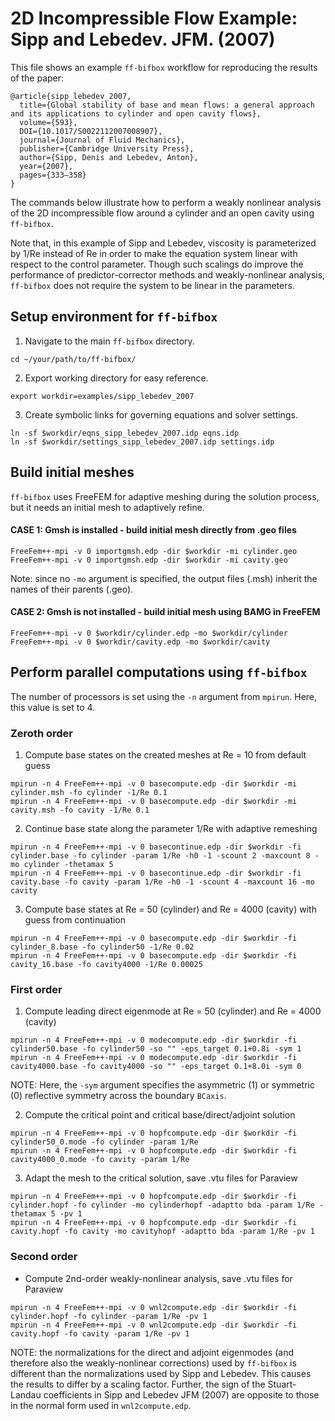 # 2D Incompressible Flow Example: Sipp and Lebedev. JFM. (2007)
This file shows an example `ff-bifbox` workflow for reproducing the results of the paper:
```
@article{sipp_lebedev_2007,
  title={Global stability of base and mean flows: a general approach and its applications to cylinder and open cavity flows},
  volume={593},
  DOI={10.1017/S0022112007008907},
  journal={Journal of Fluid Mechanics},
  publisher={Cambridge University Press},
  author={Sipp, Denis and Lebedev, Anton},
  year={2007},
  pages={333–358}
}
```
The commands below illustrate how to perform a weakly nonlinear analysis of the 2D incompressible flow around a cylinder and an open cavity using `ff-bifbox`.

Note that, in this example of Sipp and Lebedev, viscosity is parameterized by 1/Re instead of Re in order to make the equation system linear with respect to the control parameter. Though such scalings do improve the performance of predictor-corrector methods and weakly-nonlinear analysis, `ff-bifbox` does not require the system to be linear in the parameters.

## Setup environment for `ff-bifbox`
1. Navigate to the main `ff-bifbox` directory.
```
cd ~/your/path/to/ff-bifbox/
```
2. Export working directory for easy reference.
```
export workdir=examples/sipp_lebedev_2007
```
3. Create symbolic links for governing equations and solver settings.
```
ln -sf $workdir/eqns_sipp_lebedev_2007.idp eqns.idp
ln -sf $workdir/settings_sipp_lebedev_2007.idp settings.idp
```

## Build initial meshes
`ff-bifbox` uses FreeFEM for adaptive meshing during the solution process, but it needs an initial mesh to adaptively refine.
#### CASE 1: Gmsh is installed - build initial mesh directly from .geo files
```
FreeFem++-mpi -v 0 importgmsh.edp -dir $workdir -mi cylinder.geo
FreeFem++-mpi -v 0 importgmsh.edp -dir $workdir -mi cavity.geo
```
Note: since no `-mo` argument is specified, the output files (.msh) inherit the names of their parents (.geo).
#### CASE 2: Gmsh is not installed - build initial mesh using BAMG in FreeFEM
```
FreeFem++-mpi -v 0 $workdir/cylinder.edp -mo $workdir/cylinder
FreeFem++-mpi -v 0 $workdir/cavity.edp -mo $workdir/cavity
```

## Perform parallel computations using `ff-bifbox`
The number of processors is set using the `-n` argument from `mpirun`. Here, this value is set to 4.
### Zeroth order
1. Compute base states on the created meshes at Re = 10 from default guess
```
mpirun -n 4 FreeFem++-mpi -v 0 basecompute.edp -dir $workdir -mi cylinder.msh -fo cylinder -1/Re 0.1
mpirun -n 4 FreeFem++-mpi -v 0 basecompute.edp -dir $workdir -mi cavity.msh -fo cavity -1/Re 0.1
```

2. Continue base state along the parameter 1/Re with adaptive remeshing
```
mpirun -n 4 FreeFem++-mpi -v 0 basecontinue.edp -dir $workdir -fi cylinder.base -fo cylinder -param 1/Re -h0 -1 -scount 2 -maxcount 8 -mo cylinder -thetamax 5
mpirun -n 4 FreeFem++-mpi -v 0 basecontinue.edp -dir $workdir -fi cavity.base -fo cavity -param 1/Re -h0 -1 -scount 4 -maxcount 16 -mo cavity
```

3. Compute base states at Re = 50 (cylinder) and Re = 4000 (cavity) with guess from continuation
```
mpirun -n 4 FreeFem++-mpi -v 0 basecompute.edp -dir $workdir -fi cylinder_8.base -fo cylinder50 -1/Re 0.02
mpirun -n 4 FreeFem++-mpi -v 0 basecompute.edp -dir $workdir -fi cavity_16.base -fo cavity4000 -1/Re 0.00025
```

### First order
1. Compute leading direct eigenmode at Re = 50 (cylinder) and Re = 4000 (cavity)
```
mpirun -n 4 FreeFem++-mpi -v 0 modecompute.edp -dir $workdir -fi cylinder50.base -fo cylinder50 -so "" -eps_target 0.1+0.8i -sym 1
mpirun -n 4 FreeFem++-mpi -v 0 modecompute.edp -dir $workdir -fi cavity4000.base -fo cavity4000 -so "" -eps_target 0.1+8.0i -sym 0
```
NOTE: Here, the `-sym` argument specifies the asymmetric (1) or symmetric (0) reflective symmetry across the boundary `BCaxis`.

2. Compute the critical point and critical base/direct/adjoint solution
```
mpirun -n 4 FreeFem++-mpi -v 0 hopfcompute.edp -dir $workdir -fi cylinder50_0.mode -fo cylinder -param 1/Re
mpirun -n 4 FreeFem++-mpi -v 0 hopfcompute.edp -dir $workdir -fi cavity4000_0.mode -fo cavity -param 1/Re
```

3. Adapt the mesh to the critical solution, save .vtu files for Paraview
```
mpirun -n 4 FreeFem++-mpi -v 0 hopfcompute.edp -dir $workdir -fi cylinder.hopf -fo cylinder -mo cylinderhopf -adaptto bda -param 1/Re -thetamax 5 -pv 1
mpirun -n 4 FreeFem++-mpi -v 0 hopfcompute.edp -dir $workdir -fi cavity.hopf -fo cavity -mo cavityhopf -adaptto bda -param 1/Re -pv 1
```

### Second order
- Compute 2nd-order weakly-nonlinear analysis, save .vtu files for Paraview
```
mpirun -n 4 FreeFem++-mpi -v 0 wnl2compute.edp -dir $workdir -fi cylinder.hopf -fo cylinder -param 1/Re -pv 1
mpirun -n 4 FreeFem++-mpi -v 0 wnl2compute.edp -dir $workdir -fi cavity.hopf -fo cavity -param 1/Re -pv 1
```
NOTE: the normalizations for the direct and adjoint eigenmodes (and therefore also the weakly-nonlinear corrections) used by `ff-bifbox` is different than the normalizations used by Sipp and Lebedev. This causes the results to differ by a scaling factor. Further, the sign of the Stuart-Landau coefficients in Sipp and Lebedev JFM (2007) are opposite to those in the normal form used in `wnl2compute.edp`.
